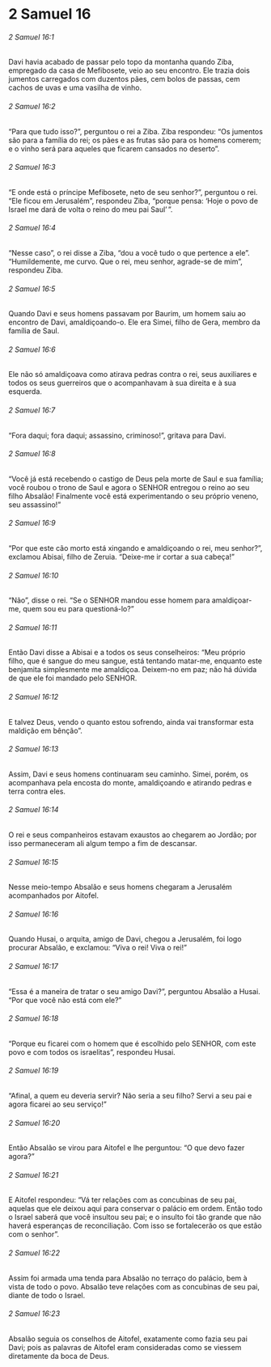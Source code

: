 # 2 Samuel 16

###### 2 Samuel 16:1

Davi havia acabado de passar pelo topo da montanha quando Ziba, empregado da casa de Mefibosete, veio ao seu encontro. Ele trazia dois jumentos carregados com duzentos pães, cem bolos de passas, cem cachos de uvas e uma vasilha de vinho.

###### 2 Samuel 16:2

“Para que tudo isso?”, perguntou o rei a Ziba. Ziba respondeu: “Os jumentos são para a família do rei; os pães e as frutas são para os homens comerem; e o vinho será para aqueles que ficarem cansados no deserto”.

###### 2 Samuel 16:3

“E onde está o príncipe Mefibosete, neto de seu senhor?”, perguntou o rei. “Ele ficou em Jerusalém”, respondeu Ziba, “porque pensa: ‘Hoje o povo de Israel me dará de volta o reino do meu pai Saul’ ”.

###### 2 Samuel 16:4

“Nesse caso”, o rei disse a Ziba, “dou a você tudo o que pertence a ele”. “Humildemente, me curvo. Que o rei, meu senhor, agrade-se de mim”, respondeu Ziba.

###### 2 Samuel 16:5

Quando Davi e seus homens passavam por Baurim, um homem saiu ao encontro de Davi, amaldiçoando-o. Ele era Simei, filho de Gera, membro da família de Saul.

###### 2 Samuel 16:6

Ele não só amaldiçoava como atirava pedras contra o rei, seus auxiliares e todos os seus guerreiros que o acompanhavam à sua direita e à sua esquerda.

###### 2 Samuel 16:7

“Fora daqui; fora daqui; assassino, criminoso!”, gritava para Davi.

###### 2 Samuel 16:8

“Você já está recebendo o castigo de Deus pela morte de Saul e sua família; você roubou o trono de Saul e agora o SENHOR entregou o reino ao seu filho Absalão! Finalmente você está experimentando o seu próprio veneno, seu assassino!”

###### 2 Samuel 16:9

“Por que este cão morto está xingando e amaldiçoando o rei, meu senhor?”, exclamou Abisai, filho de Zeruia. “Deixe-me ir cortar a sua cabeça!”

###### 2 Samuel 16:10

“Não”, disse o rei. “Se o SENHOR mandou esse homem para amaldiçoar-me, quem sou eu para questioná-lo?”

###### 2 Samuel 16:11

Então Davi disse a Abisai e a todos os seus conselheiros: “Meu próprio filho, que é sangue do meu sangue, está tentando matar-me, enquanto este benjamita simplesmente me amaldiçoa. Deixem-no em paz; não há dúvida de que ele foi mandado pelo SENHOR.

###### 2 Samuel 16:12

E talvez Deus, vendo o quanto estou sofrendo, ainda vai transformar esta maldição em bênção”.

###### 2 Samuel 16:13

Assim, Davi e seus homens continuaram seu caminho. Simei, porém, os acompanhava pela encosta do monte, amaldiçoando e atirando pedras e terra contra eles.

###### 2 Samuel 16:14

O rei e seus companheiros estavam exaustos ao chegarem ao Jordão; por isso permaneceram ali algum tempo a fim de descansar.

###### 2 Samuel 16:15

Nesse meio-tempo Absalão e seus homens chegaram a Jerusalém acompanhados por Aitofel.

###### 2 Samuel 16:16

Quando Husai, o arquita, amigo de Davi, chegou a Jerusalém, foi logo procurar Absalão, e exclamou: “Viva o rei! Viva o rei!”

###### 2 Samuel 16:17

“Essa é a maneira de tratar o seu amigo Davi?”, perguntou Absalão a Husai. “Por que você não está com ele?”

###### 2 Samuel 16:18

“Porque eu ficarei com o homem que é escolhido pelo SENHOR, com este povo e com todos os israelitas”, respondeu Husai.

###### 2 Samuel 16:19

“Afinal, a quem eu deveria servir? Não seria a seu filho? Servi a seu pai e agora ficarei ao seu serviço!”

###### 2 Samuel 16:20

Então Absalão se virou para Aitofel e lhe perguntou: “O que devo fazer agora?”

###### 2 Samuel 16:21

E Aitofel respondeu: “Vá ter relações com as concubinas de seu pai, aquelas que ele deixou aqui para conservar o palácio em ordem. Então todo o Israel saberá que você insultou seu pai; e o insulto foi tão grande que não haverá esperanças de reconciliação. Com isso se fortalecerão os que estão com o senhor”.

###### 2 Samuel 16:22

Assim foi armada uma tenda para Absalão no terraço do palácio, bem à vista de todo o povo. Absalão teve relações com as concubinas de seu pai, diante de todo o Israel.

###### 2 Samuel 16:23

Absalão seguia os conselhos de Aitofel, exatamente como fazia seu pai Davi; pois as palavras de Aitofel eram consideradas como se viessem diretamente da boca de Deus.

